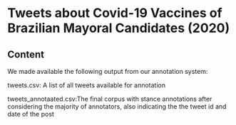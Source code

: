 # Tweets about Covid-19 Vaccines of Brazilian Mayoral Candidates (2020)


## Content

We made available the following output from our annotation system:

tweets.csv: A list of all tweets available for annotation

tweets_annotaated.csv:The final corpus with stance annotations after considering the majority of annotators, also indicating the the tweet id and date of the post

